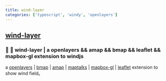 ```yaml
---
title: wind-layer
categories: ['typescript', 'windy', 'openlayers']
---
```

## [wind-layer](https://github.com/sakitam-fdd/wind-layer)

### :flags: :rocket: wind-layer | a openlayers && amap && bmap && leaflet && mapbox-gl extension to windjs


a [openlayers](http://openlayers.org) | [bmap](https://map.baidu.com/) | [amap](https://ditu.amap.com/) | [maptalks](https://maptalks.org/) | [mapbox-gl](https://github.com/mapbox/mapbox-gl-js) | [leaflet](https://leafletjs.com/)
extension to show wind field。
  